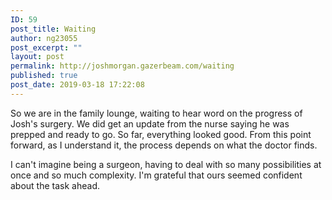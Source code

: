 ```yaml
---
ID: 59
post_title: Waiting
author: ng23055
post_excerpt: ""
layout: post
permalink: http://joshmorgan.gazerbeam.com/waiting
published: true
post_date: 2019-03-18 17:22:08
---
```

So we are in the family lounge, waiting to hear word on the progress of Josh's surgery.  We did get an update from the nurse saying he was prepped and ready to go. So far, everything looked good. From this point forward, as I understand it, the process depends on what the doctor finds.

I can't imagine being a surgeon, having to deal with so many possibilities at once and so much complexity. I'm grateful that ours seemed confident about the task ahead.